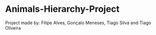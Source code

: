 Animals-Hierarchy-Project
=========================

Project made by: Filipe Alves, Gonçalo Meneses, Tiago Silva and Tiago Oliveira
